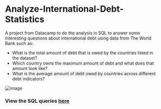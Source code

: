 # Analyze-International-Debt-Statistics

A project from Datacamp to do the analysis in SQL to answer some interesting questions about international debt using data from The World Bank such as:

- What is the total amount of debt that is owed by the countries listed in the dataset?
- Which country owns the maximum amount of debt and what does that amount look like?
- What is the average amount of debt owed by countries across different debt indicators?

![image](https://user-images.githubusercontent.com/52796809/227183472-0170094b-949d-419d-be53-e197a3d6bc57.png)

### View the SQL queries [here](https://github.com/rushalijain06/Analyze-International-Debt-Statistics/blob/main/notebook.ipynb)
